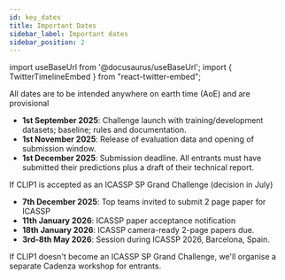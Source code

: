 ```yaml
---
id: key_dates
title: Important Dates
sidebar_label: Important dates
sidebar_position: 2
---
```

import useBaseUrl from '@docusaurus/useBaseUrl';
import { TwitterTimelineEmbed } from "react-twitter-embed";

All dates are to be intended anywhere on earth time (AoE) and are provisional

- **1st September 2025**: Challenge launch with training/development datasets; baseline; rules and documentation.
- **1st November 2025**: Release of evaluation data and opening of submission window.
- **1st December 2025**: Submission deadline. All entrants must have submitted their predictions plus a draft of their technical report.
 
If CLIP1 is accepted as an ICASSP SP Grand Challenge (decision in July)

- **7th December 2025**: Top teams invited to submit 2 page paper for ICASSP
- **11th January 2026**: ICASSP paper acceptance notification 
- **18th January 2026**: ICASSP camera-ready 2-page papers due.
- **3rd-8th May 2026**: Session during ICASSP 2026, Barcelona, Spain.

If CLIP1 doesn't become an ICASSP SP Grand Challenge, we'll organise a separate Cadenza workshop for entrants.

